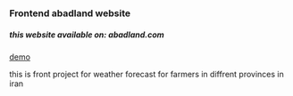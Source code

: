 <h3>Frontend abadland website</h3>

<h5>this website available on: <a src="https://abadland.com" >abadland.com</a> </h5>


<a href="https://www.moeinfadakar.ir/fontend-abadland/" >demo</a>
<p>this is front project for weather forecast for farmers in diffrent provinces in iran </p>

